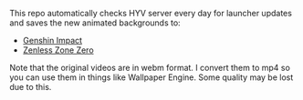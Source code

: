 This repo automatically checks HYV server every day for launcher updates and saves the new animated backgrounds to:
- [Genshin Impact](https://github.com/nano-shino/hyvbgarchive/tree/master/archive/gopR6Cufr3)
- [Zenless Zone Zero](https://github.com/nano-shino/hyvbgarchive/tree/master/archive/U5hbdsT9W7)

Note that the original videos are in webm format. I convert them to mp4 so you can use them in things like Wallpaper Engine. Some quality may be lost due to this.
